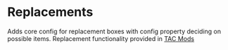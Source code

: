 # Replacements

Adds core config for replacement boxes with config property deciding on possible items. Replacement functionality provided in [TAC Mods](https://github.com/Theseus-Aegis/Mods/tree/master/addons/supplies)
